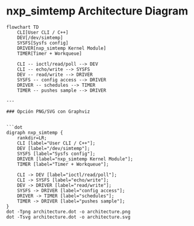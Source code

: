 # nxp_simtemp Architecture Diagram

```mermaid
flowchart TD
    CLI[User CLI / C++]
    DEV[/dev/simtemp]
    SYSFS[Sysfs config]
    DRIVER[nxp_simtemp Kernel Module]
    TIMER[Timer + Workqueue]
    
    CLI -- ioctl/read/poll --> DEV
    CLI -- echo/write --> SYSFS
    DEV -- read/write --> DRIVER
    SYSFS -- config access --> DRIVER
    DRIVER -- schedules --> TIMER
    TIMER -- pushes sample --> DRIVER

---

### Opción PNG/SVG con Graphviz


```dot
digraph nxp_simtemp {
    rankdir=LR;
    CLI [label="User CLI / C++"];
    DEV [label="/dev/simtemp"];
    SYSFS [label="Sysfs config"];
    DRIVER [label="nxp_simtemp Kernel Module"];
    TIMER [label="Timer + Workqueue"];
    
    CLI -> DEV [label="ioctl/read/poll"];
    CLI -> SYSFS [label="echo/write"];
    DEV -> DRIVER [label="read/write"];
    SYSFS -> DRIVER [label="config access"];
    DRIVER -> TIMER [label="schedules"];
    TIMER -> DRIVER [label="pushes sample"];
}
dot -Tpng architecture.dot -o architecture.png
dot -Tsvg architecture.dot -o architecture.svg

